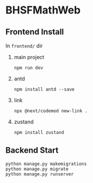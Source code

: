 # BHSFMathWeb
## Frontend Install
In `frontend/` dir
1. main project
   ```
   npm run dev
   ```
2. antd
    ```
    npm install antd --save
    ```
3. link
   ```
   npx @next/codemod new-link .
   ```
4. zustand
   ```
   npm install zustand
   ```
## Backend Start
```
python manage.py makemigrations
python manage.py migrate
python manage.py runserver
```